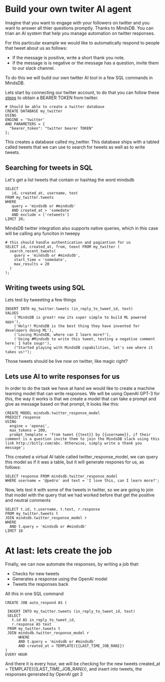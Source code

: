 # Build your own twiter AI agent

Imagine that you want to engage with your followers on twitter and you want to answer all thier questions promptly.
Thanks to MindsDB. You can trian an AI system that help you manage automation on twitter responses.


For this particular example we would like to automatically respond to people that tweet about us as follows:
- If the message is positive, write a short thank you note. 
- If the message is is negative or the message has a question, invite them to our slack channel.


To do this we will build our own twitter AI tool in a few SQL commands in MindsDB.


Lets start by connecting our twitter account, to do that you can follow these [steps](https://developer.twitter.com/en/docs/authentication/oauth-2-0/bearer-tokens) to obtain a BEARER TOKEN from twitter.


```
# Should be able to create a twitter database
CREATE DATABASE my_twitter 
USING 
ENGINE = 'twitter'
AND PARAMETERS = {
  "bearer_token": "twitter bearer TOKEN"
};
```

This creates a database called my_twitter. This database ships with a tabled called tweets that we can use to search for tweets as well as to write tweets.


## Searching for tweets in SQL

Let's get a list tweets that contain or hashtag the word mindsdb

```
SELECT 
   id, created_at, username, text 
FROM my_twitter.tweets 
WHERE 
   query = 'mindsdb or #mindsdb' 
   AND created_at > 'somedate' 
   AND exclude = ['retweets'] 
LIMIT 20;
```

MindsDB twitter integration also supports native queries, which in this case will be calling any funciton in tweepy

```
# this should handle authentication and pagiantion for us
SELECT id, created_at, from, teext FROM my_twitter (
  search_recent_tweets(
    query = 'mindsdb or #mindsdb',
    start_time = 'somedate',
    max_results = 20
  )
);
```

## Writing tweets using SQL

Lets test by tweeeting a few things

```
INSERT INTO my_twitter.tweets (in_reply_to_tweet_id, text)
VALUES 
    ('MindsDB is great! now its super simple to build ML powered apps'),
    ('Holy!! MindsDB is the best thing they have invented for developers doing ML'),
    ('Loving MindsDB, where can I learn more?'),
    ('Using #Mindsdb to write this tweet, testing a negative comment here: I hate soup!'),
    ("Started playing with MindsDB capabilities, let's see where it takes us!");
```

Those tweets should be live now on twitter, like magic right?

## Lets use AI to write responses for us

In order to do the task we have at hand we would like to create a machine learning model that can write responses. 
We will be using OpenAI GPT-3 for this, the way it works is that we create a model that can take a prompt and give as message based on that prompt, 
It looks like this:

```
CREATE MODEL mindsdb.twitter_response_model                           
PREDICT response
USING
  engine = 'openai', 
  max_tokens = 200,             
  prompt_template = 'from tweet {{text}} by {{username}}, if their comment is a question invite them to join the MindsDB slack using this link http://bitly.com/abc. Otherwise, simply write a thank you message';
```

This created a virtual AI table called twitter_response_model, we can query this model as if it was a table, but it will generate respones for us, as follows:

```
SELECT response FROM mindsdb.twitter_response_model 
WHERE username = '@pedro' and text = 'I love this, can I learn more?';
```

Now, lets test it with some of the tweets in twitter, so we are going to join that model with the query that we had worked before that get the positive and neutral comments

```
SELECT t.id, t.username, t.text, r.response 
FROM my_twitter.tweets t
JOIN mindsdb.twitter_response_model r 
WHERE 
  AND t.query = 'mindsdb or #mindsdb' 
LIMIT 10
```
# At last: lets create the job

Finally, we can now automate the responses, by writing a job that:
- Checks for new tweets
- Generates a response using the OpenAI model
- Tweets the responses back 

All this in one  SQL command


```
CREATE JOB auto_respond AS (

 INSERT INTO my_twitter.tweets (in_reply_to_tweet_id, text)
 SELECT 
   t.id AS in_reply_to_tweet_id, 
   r.response AS text
 FROM my_twitter.tweets t
 JOIN mindsdb.twitter_response_model r 
      WHERE 
      AND t.query = 'mindsdb or #mindsdb' 
      AND created_at = TEMPLATE({{LAST_TIME_JOB_RAN}})
)
EVERY HOUR
```

And there it is every hour, we will be checking for the new tweets created_at = TEMPLATE({{LAST_TIME_JOB_RAN}}), and insert into tweets, the responses generated by OpenAI gpt 3

